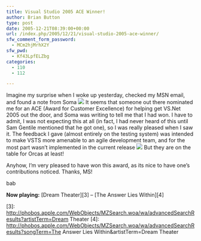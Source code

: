 ```yaml
---
title: Visual Studio 2005 ACE Winner!
author: Brian Button
type: post
date: 2005-12-21T08:39:00+00:00
url: /index.php/2005/12/21/visual-studio-2005-ace-winner/
sfw_comment_form_password:
  - MCm2hjMrhX2Y
sfw_pwd:
  - Kf43LpfELZbg
categories:
  - 110
  - 112

---
```

Imagine my surprise when I woke up yesterday, checked my MSN email, and found a note from Soma ![][1]&nbsp;It seems that someone out there nominated me for an ACE (Award for Customer Excellence) for helping get VS.Net 2005 out the door, and Soma was writing to tell me that I had won. I have to admit, I was not expecting this at all (in fact, I had never heard of this until Sam Gentile mentioned that he got one), so I was really pleased when I saw it. The feedback I gave (almost entirely on the testing system) was intended to make VSTS more amenable to an agile development team, and for the most part wasn&rsquo;t implemented in the current release ![][2]&nbsp;But they are on the table for Orcas at least!

Anyhow, I&rsquo;m very pleased to have won this award, as its nice to have one&rsquo;s contributions noticed. Thanks, MS!

bab

**Now playing:** [Dream Theater][3] &#8211; [The Answer Lies Within][4]

 [1]: http://www.agilestl.com/private/blog/smile1.gif
 [2]: http://www.agilestl.com/private/blog/smile9.gif
 [3]: http://phobos.apple.com/WebObjects/MZSearch.woa/wa/advancedSearchResults?artistTerm=Dream Theater
 [4]: http://phobos.apple.com/WebObjects/MZSearch.woa/wa/advancedSearchResults?songTerm=The Answer Lies Within&artistTerm=Dream Theater